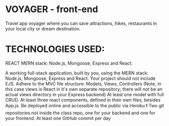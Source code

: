 # VOYAGER - front-end
Travel app voyager where you can save attractions, hikes, restaurants in your local city or dream destination. 


# TECHNOLOGIES USED:
REACT 
MERN stack: Node.js, Mongoose, Express and React.

A working full-stack application, built by you, using the MERN stack: Node.js, Mongoose, Express and React.
Your project should not include EJS.
Adhere to the MVC file structure: Models, Views, Controllers (Note, in this case views is React in it's own separate repository; there will not be an actual views directory in your Express backend)
At least one model with full CRUD.
At least three react components, defined in their own files, besides App.js.
Be deployed online and accessible to the public via Heroku
❗ Two git repositories not inside the class repo, one for your backend and one for your frontend.
At least one GitHub commit per day
